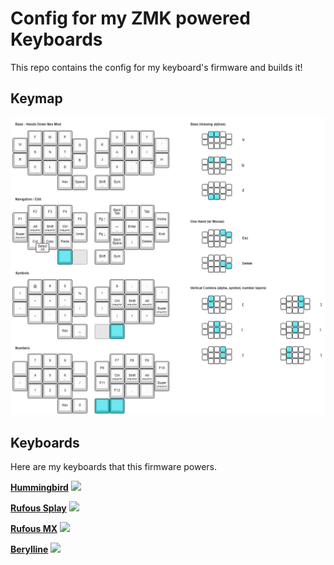 # Config for my ZMK powered Keyboards

This repo contains the config for my keyboard's firmware and builds it!

## Keymap
 
![](images/layout.png)

## Keyboards
Here are my keyboards that this firmware powers.

**[Hummingbird](https://github.com/PJE66/hummingbird)**
![](images/hummingbird.jpeg)

**[Rufous Splay](https://github.com/jcmkk3/trochilidae/releases/tag/rufous_splay_v0.2)**
![](images/rufous_splay.jpg)

**[Rufous MX](https://github.com/jcmkk3/trochilidae/releases/tag/rufous_mx_v0.1)**
![](images/rufous_mx.jpg)

**[Berylline](https://github.com/jcmkk3/trochilidae/releases/tag/berylline_v0.1)**
![](images/berylline.jpg)
